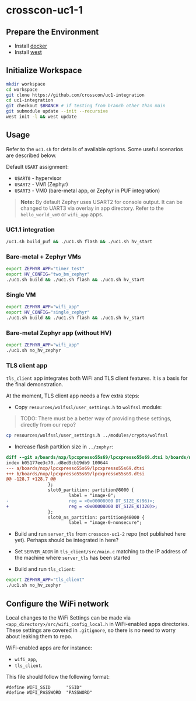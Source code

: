 # crosscon-uc1-1

## Prepare the Environment

- Install [docker](https://docs.docker.com/engine/install/fedora/)
- Install [west](https://docs.zephyrproject.org/latest/develop/west/install.html)

## Initialize Workspace

```bash
mkdir workspace
cd workspace
git clone https://github.com/crosscon/uc1-integration
cd uc1-integration
git checkout $BRANCH # if testing from branch other than main
git submodule update --init --recursive
west init -l && west update
```

## Usage

Refer to the `uc1.sh` for details of available options. Some useful scenarios
are described below.

Default `USART` assignment:
- `USART0` - hypervisor
- `USART2` - VM1 (Zephyr)
- `USART3` - VM0 (bare-metal app, or Zephyr in PUF integration)

> **Note:**
> By default Zephyr uses USART2 for console output. It can be changed to UART3
> via overlay in app directory. Refer to the `hello_world_vm0` or `wifi_app`
> apps.

### UC1.1 integration

```bash
/uc1.sh build_puf && ./uc1.sh flash && ./uc1.sh hv_start
```

### Bare-metal + Zephyr VMs

```bash
export ZEPHYR_APP="timer_test"
export HV_CONFIG="two_bm_zephyr"
./uc1.sh build && ./uc1.sh flash && ./uc1.sh hv_start
```

### Single VM

```bash
export ZEPHYR_APP="wifi_app"
export HV_CONFIG="single_zephyr"
./uc1.sh build && ./uc1.sh flash && ./uc1.sh hv_start
```

### Bare-metal Zephyr app (without HV)

```bash
export ZEPHYR_APP="wifi_app"
./uc1.sh no_hv_zephyr
```

### TLS client app

`tls_client` app integrates both WiFi and TLS client features. It is a basis
for the final demonstration.

At the moment, TLS client app needs a few extra steps:

* Copy `resources/wolfssl/user_settings.h` to `wolfssl` module:

> TODO: There must be a better way of providing these settings, directly from
> our repo?

```bash
cp resources/wolfssl/user_settings.h ../modules/crypto/wolfssl
```

* Increase flash partition size in `../zephyr`:

```diff
diff --git a/boards/nxp/lpcxpresso55s69/lpcxpresso55s69.dtsi b/boards/nxp/lpcxpresso55s69/lpcxpresso55s69.dtsi
index b05177ee3c70..d8ed9cb19db9 100644
--- a/boards/nxp/lpcxpresso55s69/lpcxpresso55s69.dtsi
+++ b/boards/nxp/lpcxpresso55s69/lpcxpresso55s69.dtsi
@@ -128,7 +128,7 @@
                };
                slot0_partition: partition@8000 {
                        label = "image-0";
-                       reg = <0x00008000 DT_SIZE_K(96)>;
+                       reg = <0x00008000 DT_SIZE_K(320)>;
                };
                slot0_ns_partition: partition@48000 {
                        label = "image-0-nonsecure";
```

* Build and run `server_tls` from `crosscon-uc1-2` repo (not published here
yet). Perhaps should be integrated in here?

* Set `SERVER_ADDR` in `tls_client/src/main.c` matching to the IP address of
the machine where `server_tls` has been started

* Build and run `tls_client`:

```bash
export ZEPHYR_APP="tls_client"
./uc1.sh no_hv_zephyr
```

## Configure the WiFi network

Local changes to the WiFi Settings can be made via
`<app_directory>/src/wifi_config_local.h` in WiFi-enabled apps directories.
These settings are covered in `.gitignore`, so there is no need to worry about
leaking them to repo.

WiFi-enabled apps are for instance:
- `wifi_app`,
- `tls_client`.

This file should follow the following format:

```
#define WIFI_SSID      "SSID"
#define WIFI_PASSWORD  "PASSWORD"
```
